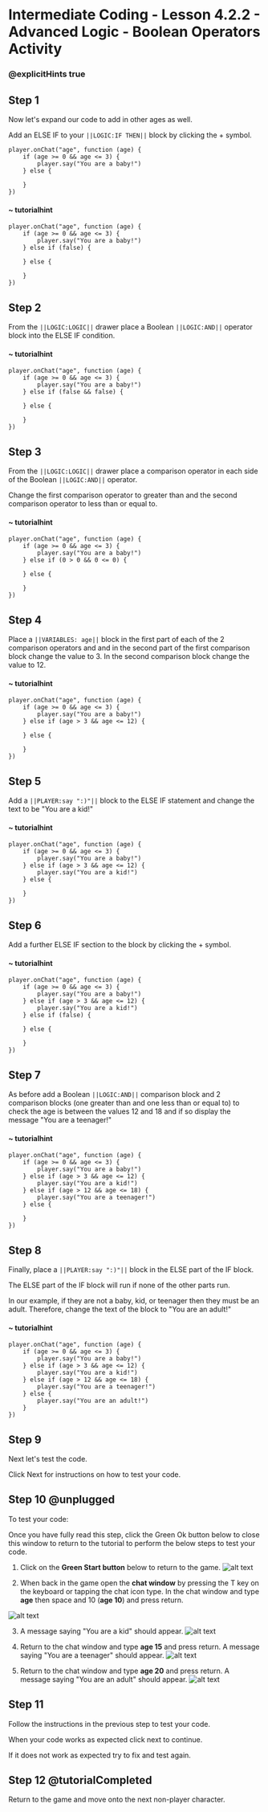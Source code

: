 # Intermediate Coding - Lesson 4.2.2 - Advanced Logic - Boolean Operators Activity

### @explicitHints true

## Step 1
Now let's expand our code to add in other ages as well.

Add an ELSE IF to your ``||LOGIC:IF THEN||``  block by clicking the + symbol.

```template
player.onChat("age", function (age) {
    if (age >= 0 && age <= 3) {
        player.say("You are a baby!")   	
    } else {
    	
    }
})
```

#### ~ tutorialhint
```blocks 
player.onChat("age", function (age) {
    if (age >= 0 && age <= 3) {
        player.say("You are a baby!")
    } else if (false) {
    	
    } else {
    	
    }
})
```

## Step 2
From the ``||LOGIC:LOGIC||`` drawer place a Boolean ``||LOGIC:AND||`` operator block into the ELSE IF condition.

#### ~ tutorialhint
```blocks 
player.onChat("age", function (age) {
    if (age >= 0 && age <= 3) {
        player.say("You are a baby!")
    } else if (false && false) {
    	
    } else {
    	
    }
})
```

## Step 3
From the ``||LOGIC:LOGIC||`` drawer place a comparison operator in each side of the Boolean ``||LOGIC:AND||`` operator.

Change the first comparison operator to greater than and the second comparison operator to less than or equal to.
#### ~ tutorialhint
```blocks 
player.onChat("age", function (age) {
    if (age >= 0 && age <= 3) {
        player.say("You are a baby!")
    } else if (0 > 0 && 0 <= 0) {
    	
    } else {
    	
    }
})
```

## Step 4
Place a ``||VARIABLES: age||`` block in the first part of each of the 2 comparison operators and and in the second part of the first comparison block change the value to 3. In the second comparison block change the value to 12.


#### ~ tutorialhint
```blocks 
player.onChat("age", function (age) {
    if (age >= 0 && age <= 3) {
        player.say("You are a baby!")
    } else if (age > 3 && age <= 12) {
    	
    } else {
    	
    }
})
```

## Step 5
Add a ``||PLAYER:say ":)"||`` block to the ELSE IF statement and change the text to be "You are a kid!"
#### ~ tutorialhint
```blocks 
player.onChat("age", function (age) {
    if (age >= 0 && age <= 3) {
        player.say("You are a baby!")
    } else if (age > 3 && age <= 12) {
        player.say("You are a kid!")
    } else {
    	
    }
})
```

## Step 6
Add a further ELSE IF section to the block by clicking the + symbol.
#### ~ tutorialhint
```blocks 
player.onChat("age", function (age) {
    if (age >= 0 && age <= 3) {
        player.say("You are a baby!")
    } else if (age > 3 && age <= 12) {
        player.say("You are a kid!")
    } else if (false) {
    	
    } else {
    	
    }
})
```

## Step 7
As before add a Boolean ``||LOGIC:AND||`` comparison block and 2 comparison blocks (one greater than and one less than or equal to) to check the age is between the values 12 and 18 and if so display the message "You are a teenager!"
#### ~ tutorialhint
```blocks 
player.onChat("age", function (age) {
    if (age >= 0 && age <= 3) {
        player.say("You are a baby!")
    } else if (age > 3 && age <= 12) {
        player.say("You are a kid!")
    } else if (age > 12 && age <= 18) {
        player.say("You are a teenager!")
    } else {
    	
    }
})
```

## Step 8
Finally, place a ``||PLAYER:say ":)"||`` block in the ELSE part of the IF block.

The ELSE part of the IF block will run if none of the other parts run.

In our example, if they are not a baby, kid, or teenager then they must be an adult. Therefore, change the text of the block to "You are an adult!"
#### ~ tutorialhint
```blocks 
player.onChat("age", function (age) {
    if (age >= 0 && age <= 3) {
        player.say("You are a baby!")
    } else if (age > 3 && age <= 12) {
        player.say("You are a kid!")
    } else if (age > 12 && age <= 18) {
        player.say("You are a teenager!")
    } else {
        player.say("You are an adult!")
    }
})

```
## Step 9
Next let's test the code.

Click Next for instructions on how to test your code.

## Step 10 @unplugged
To test your code:

Once you have fully read this step, click the Green Ok button below to close this window to return to the tutorial to perform the below steps to test your code.

1. Click on the **Green Start button** below to return to the game.
![alt text](https://intermediatev3.codingcredentials.com/Lesson2/2.1.1/images/2.jpg?raw=true "Start")


2. When back in the game open the **chat window** by pressing the T key on the keyboard or tapping the chat icon type. In the chat window and type **age** then space and 10 (**age 10**) and press return.

![alt text](https://intermediatev3.codingcredentials.com/Lesson4/4.2.1/images/7.jpg?raw=true "Test")


3. A message saying "You are a kid" should appear.
![alt text](https://intermediatev3.codingcredentials.com/Lesson4/4.2.1/images/8.jpg?raw=true "Test")


4. Return to the chat window and type **age 15** and press return.
A message saying "You are a teenager" should appear.
![alt text](https://intermediatev3.codingcredentials.com/Lesson4/4.2.1/images/10.jpg?raw=true "Test")


5. Return to the chat window and type **age 20** and press return.
A message saying "You are an adult" should appear.
![alt text](https://intermediatev3.codingcredentials.com/Lesson4/4.2.1/images/12.jpg?raw=true "Test")



## Step 11
Follow the instructions in the previous step to test your code.

When your code works as expected click next to continue.

If it does not work as expected try to fix and test again.

## Step 12 @tutorialCompleted
Return to the game and move onto the next non-player character.
